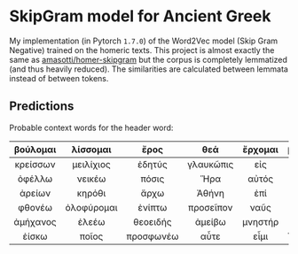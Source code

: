 # SkipGram model for Ancient Greek

My implementation (in Pytorch `1.7.0`) of the Word2Vec model (Skip Gram Negative) trained on the homeric texts.
This project is almost exactly the same as [amasotti/homer-skipgram](https://github.com/amasotti/homer-skipgram) but the corpus is completely lemmatized (and thus heavily reduced). The similarities are calculated between lemmata instead of between tokens.

## Predictions

Probable context words for the header word:

| βούλομαι |  λίσσομαι  |   ἔρος    |    θεά    | ἔρχομαι | βαίνω  |
| :------: | :--------: | :-------: | :-------: | :-----: | :----: |
| κρείσσων | μειλίχιος  |  ἐδητύς   | γλαυκῶπις |   εἰς   |  παρά  |
|  ὀφέλλω  |   νεικέω   |   πόσις   |    Ἥρα    |  αὐτός  |  εἶμι  |
|  ἀρείων  |   κηρόθι   |   ἄρχω    |   Ἀθήνη   |   ἐπί   |  ἐπί   |
|  φθονέω  | ὀλοφύρομαι |  ἐνίπτω   | προσεῖπον |  ναῦς   | ἵππος  |
| ἀμήχανος |   ἐλεέω    | θεοειδής  |  ἀμείβω   | μνηστήρ |  ναῦς  |
|  ἐίσκω   |   ποῖος    | προσφωνέω |   αὖτε    |  εἶμι   | ἵστημι |
